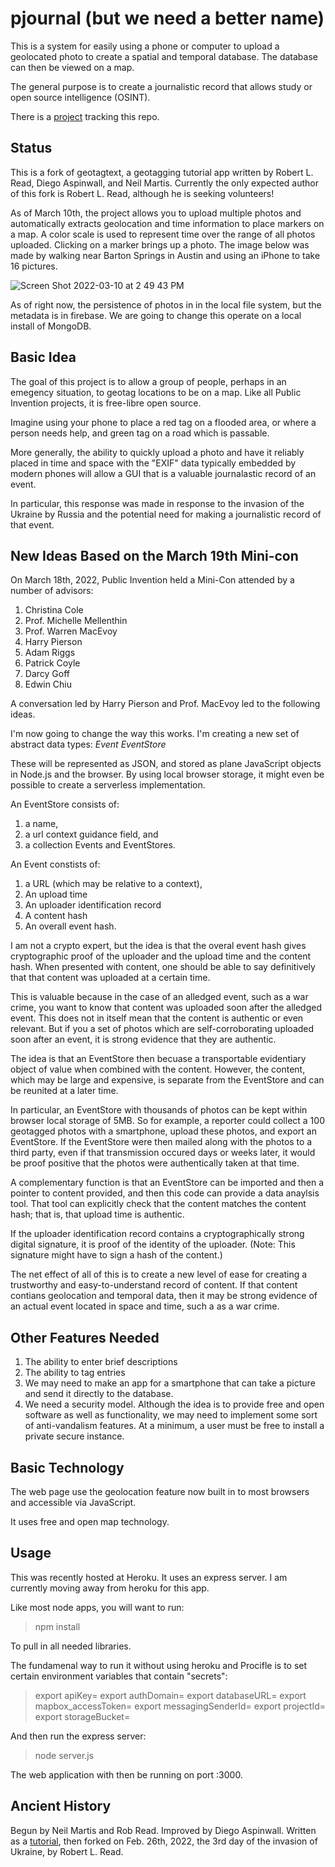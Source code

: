 # pjournal (but we need a better name)

This is a system for easily using a phone or computer to upload a geolocated photo to create a spatial and temporal database. The database can then be viewed on a map.

The general purpose is to create a journalistic record that allows study or open source intelligence (OSINT).

There is a [project](https://github.com/orgs/PubInv/projects/1) tracking this repo.

## Status

This is a fork of geotagtext, a geotagging tutorial app written by Robert L. Read, Diego Aspinwall, and Neil Martis.
Currently the only expected author of this fork is Robert L. Read, although he is seeking volunteers!

As of March 10th, the project allows you to upload multiple photos and automatically extracts geolocation and time information to place markers on a map.
A color scale is used to represent time over the range of all photos uploaded.
Clicking on a marker brings up a photo. The image below was made by walking near Barton Springs in Austin and using an iPhone to take 16 pictures.

![Screen Shot 2022-03-10 at 2 49 43 PM](https://user-images.githubusercontent.com/5296671/157765351-7674ffb8-0fbb-4c3a-9b60-4ad4dd989090.png)

As of right now, the persistence of photos in in the local file system, but the metadata is in firebase. We are going to change this operate on a local install
of MongoDB.


## Basic Idea

The goal of this project is to allow a group of people, perhaps in an emegency situation, to geotag locations
to be on a map. Like all Public Invention projects, it is free-libre open source.

Imagine using your phone to place a red tag on a flooded area, or where a person needs help, and
green tag on a road which is passable.

More generally, the ability to quickly upload a photo and have it reliably placed in time and space
with the "EXIF" data typically embedded by modern phones will allow a GUI that is a valuable journalastic
record of an event.

In particular, this response was made in response to the invasion of the Ukraine by Russia and
the potential need for making a journalistic record of that event.

## New Ideas Based on the March 19th Mini-con

On March 18th, 2022, Public Invention held a  Mini-Con attended by a number of advisors:
1) Christina Cole
1) Prof. Michelle Mellenthin
1) Prof. Warren MacEvoy
1) Harry Pierson
1) Adam Riggs
1) Patrick Coyle
1) Darcy Goff
1) Edwin Chiu

A conversation led by Harry Pierson and Prof. MacEvoy led to the following ideas.

I'm now going to change the way this works. I'm creating a new set
of abstract data types:
*Event*
*EventStore*

These will be represented as JSON, and stored as plane JavaScript
objects in Node.js and the browser. By using local browser storage,
it might even be possible to create a serverless implementation.

An EventStore consists of:
1) a name,
2) a url context guidance field, and
3) a collection Events and EventStores.

An Event constists of:
1) a URL (which may be relative to a context),
2) An upload time
3) An uploader identification record
4) A content hash
5) An overall event hash.

I am not a crypto expert, but the idea is that the overal event hash
gives cryptographic proof of the uploader and the upload time and the
content hash.  When presented with content, one should be able to say
definitively that that content was uploaded at a certain time.

This is valuable because in the case of an alledged event, such as a
war crime, you want to know that content was uploaded soon after the
alledged event. This does not in itself mean that the content is
authentic or even relevant. But if you a set of photos which are
self-corroborating uploaded soon after an event, it is strong
evidence that they are authentic.

The idea is that an EventStore then becuase a transportable
evidentiary object of value when combined with the content.
However, the content, which may be large and expensive, is
separate from the EventStore and can be reunited at a later time.

In particular, an EventStore with thousands of photos can be kept
within browser local storage of 5MB. So for example, a reporter
could collect a 100 geotagged photos with a smartphone, upload
these photos, and export an EventStore. If the EventStore were
then mailed along with the photos to a third party, even if that
transmission occured days or weeks later, it would be proof
positive that the photos were authentically taken at that time.

A complementary function is that an EventStore can be imported
and then a pointer to content provided, and then this code
can provide a data anaylsis tool. That tool can explicitly
check that the content matches the content hash; that is,
that upload time is authentic.

If the uploader identification record contains a cryptographically
strong digital signature, it is proof of the identity of the uploader.
(Note: This signature might have to sign a hash of the content.)

The net effect of all of this is to create a new level of ease
for creating a trustworthy and easy-to-understand record of
content. If that content contians geolocation and temporal data,
then it may be strong evidence of an actual event located
in space and time, such a as a war crime.



## Other Features Needed

1. The ability to enter brief descriptions
2. The ability to tag entries
3. We may need to make an app for a smartphone that can take a picture and send it directly to the database.
4. We need a security model. Although the idea is to provide free and open software as well as functionality, we may need to implement some sort of anti-vandalism features. At a minimum, a user must be free to install a private secure instance.

## Basic Technology

The web page use the geolocation feature now built in to most browsers and accessible via JavaScript.

It uses free and open map technology.

## Usage

This was recently hosted at Heroku. It uses an express server.
I am currently moving away from heroku for this app.

Like most node apps, you will want to run:

> npm install

To pull in all needed libraries.

The fundamenal way to run it without
using heroku and Procifle is to set certain environment variables that contain "secrets":

> export apiKey=
> export authDomain=
> export databaseURL=
> export mapbox_accessToken=
> export messagingSenderId=
> export projectId=
> export storageBucket=

And then run the express server:

> node server.js

The web application with then be running on port :3000.

## Ancient History

Begun by Neil Martis and Rob Read. Improved by Diego Aspinwall.
Written as a [tutorial](https://medium.com/nerd-for-tech/geotagtext-a-tutorial-a-free-geotagging-web-application-composed-of-free-tools-b42bcbcca202), then forked on Feb. 26th, 2022, the 3rd day of the invasion of Ukraine, by Robert L. Read.
